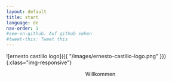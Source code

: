 ```yaml
---
layout: default
title: start
language: de
nav-order: 1
#see-on-github: Auf github sehen
#tweet-this: Tweet this
---
```


![ernesto castillo logo]({{ "/images/ernesto-castillo-logo.png" }}){:class="img-responsive"}

<center>Willkommen</center>
